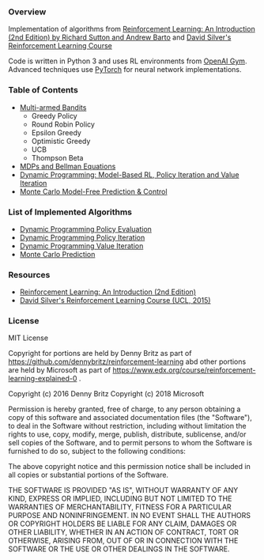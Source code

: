 ### Overview
Implementation of algorithms from [Reinforcement Learning: An Introduction (2nd Edition) by Richard Sutton and Andrew Barto](http://incompleteideas.net/book/bookdraft2018mar21.pdf) and [David Silver's Reinforcement Learning Course](http://www0.cs.ucl.ac.uk/staff/d.silver/web/Teaching.html)

Code is written in Python 3 and uses RL environments from [OpenAI Gym](https://gym.openai.com/). Advanced techniques use [PyTorch](https://www.tensorflow.org/) for neural network implementations.


### Table of Contents

- [Multi-armed Bandits](Bandits/)
    - Greedy Policy
    - Round Robin Policy
    - Epsilon Greedy
    - Optimistic Greedy
    - UCB
    - Thompson Beta
- [MDPs and Bellman Equations](MDP/)
- [Dynamic Programming: Model-Based RL, Policy Iteration and Value Iteration](DP/)
- [Monte Carlo Model-Free Prediction & Control](MC/)


### List of Implemented Algorithms

- [Dynamic Programming Policy Evaluation](DP/Policy%20Evaluation.ipynb)
- [Dynamic Programming Policy Iteration](DP/Policy%20Iteration.ipynb)
- [Dynamic Programming Value Iteration](DP/Value%20Iteration.ipynb)
- [Monte Carlo Prediction](MC/MC%20Prediction.ipynb)


### Resources

- [Reinforcement Learning: An Introduction (2nd Edition)](http://incompleteideas.net/book/bookdraft2018mar21.pdf)
- [David Silver's Reinforcement Learning Course (UCL, 2015)](http://www0.cs.ucl.ac.uk/staff/d.silver/web/Teaching.html)

### License

MIT License

Copyright for portions are held by Denny Britz as part of https://github.com/dennybritz/reinforcement-learning abd other portions are held by Microsoft as part of https://www.edx.org/course/reinforcement-learning-explained-0 .

Copyright (c) 2016 Denny Britz Copyright (c) 2018 Microsoft

Permission is hereby granted, free of charge, to any person obtaining a copy of this software and associated documentation files (the "Software"), to deal in the Software without restriction, including without limitation the rights to use, copy, modify, merge, publish, distribute, sublicense, and/or sell copies of the Software, and to permit persons to whom the Software is furnished to do so, subject to the following conditions:

The above copyright notice and this permission notice shall be included in all copies or substantial portions of the Software.

THE SOFTWARE IS PROVIDED "AS IS", WITHOUT WARRANTY OF ANY KIND, EXPRESS OR IMPLIED, INCLUDING BUT NOT LIMITED TO THE WARRANTIES OF MERCHANTABILITY, FITNESS FOR A PARTICULAR PURPOSE AND NONINFRINGEMENT. IN NO EVENT SHALL THE AUTHORS OR COPYRIGHT HOLDERS BE LIABLE FOR ANY CLAIM, DAMAGES OR OTHER LIABILITY, WHETHER IN AN ACTION OF CONTRACT, TORT OR OTHERWISE, ARISING FROM, OUT OF OR IN CONNECTION WITH THE SOFTWARE OR THE USE OR OTHER DEALINGS IN THE SOFTWARE.
